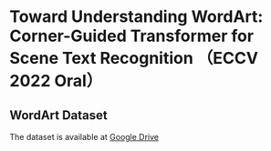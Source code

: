 # Toward Understanding WordArt: Corner-Guided Transformer for Scene Text Recognition （ECCV 2022 Oral）

## WordArt Dataset
The dataset is available at [Google Drive](https://drive.google.com/file/d/1SanxRwTxd2q7UrQxlbC3BmP3nhFXwZ3g/view?usp=sharing)

